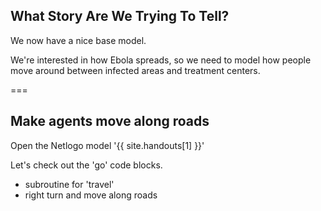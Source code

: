 ---
---

## What Story Are We Trying To Tell?

We now have a nice base model.

We're interested in how Ebola spreads, so we need to model how people move around between infected areas and treatment centers.

===

## Make agents move along roads

Open the Netlogo model '{{ site.handouts[1] }}'

Let's check out the 'go' code blocks.

- subroutine for 'travel'
- right turn and move along roads
